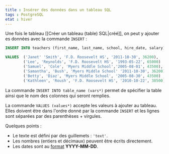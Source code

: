 ```yaml
---
title : Insérer des données dans un tableau SQL
tags : PostgreSQL
etat : hiver
---
```


Une fois le tableau [[Créer un tableau (table) SQL\|créé]], on peut y ajouter es données avec la commande `INSERT` :

```SQL
INSERT INTO teachers (first_name, last_name, school, hire_date, salary)

VALUES 	('Janet' 'Smith', 'F.D. Roosevelt HS', '2011-10-30', 36200),
		('Lee', 'Reynolds', 'F.D. Roosevelt HS', '1993-05-22', 65000)
		('Samuel', 'Cole', 'Myers Middle School','2005-08-01', 43500),
		('Samantha', 'Bush', 'Myers Middle School' '2011-10-30', 36200),
		('Betty', 'Diaz', 'Myers Middle School', '2005-08-30', 43500) ,
		('Kathleen', 'Roush', 'F.D. Roosevelt HS', '2010-10-22', 38500);
```

La commande `INSERT INTO table_name (vars*)` permet de spécifier la table ainsi que le nom des colonnes qui seront remplies.

La commande `VALUES (values*)` accepte les valeurs à ajouter au tableau. Elles doivent être dans l'ordre donné par la commande `INSERT` et les lignes sont séparées par des parenthèses + virgules.

Quelques points :

- Le texte est défini par des guillemets : `'text'`.
- Les nombres (entiers et décimaux) peuvent être écrits directement.
- Les dates sont au [format](https://xkcd.com/1179/) **YYYY-MM-DD**.

